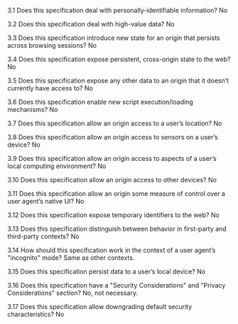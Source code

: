 3.1 Does this specification deal with personally-identifiable information?
No

3.2 Does this specification deal with high-value data?
No

3.3 Does this specification introduce new state for an origin that persists across browsing sessions?
No

3.4 Does this specification expose persistent, cross-origin state to the web?
No

3.5 Does this specification expose any other data to an origin that it doesn’t currently have access to?
No

3.6 Does this specification enable new script execution/loading mechanisms?
No

3.7 Does this specification allow an origin access to a user’s location?
No

3.8 Does this specification allow an origin access to sensors on a user’s device?
No

3.9 Does this specification allow an origin access to aspects of a user’s local computing environment?
No

3.10 Does this specification allow an origin access to other devices?
No

3.11 Does this specification allow an origin some measure of control over a user agent’s native UI?
No

3.12 Does this specification expose temporary identifiers to the web?
No

3.13 Does this specification distinguish between behavior in first-party and third-party contexts?
No

3.14 How should this specification work in the context of a user agent’s "incognito" mode?
Same as other contexts.

3.15 Does this specification persist data to a user’s local device?
No

3.16 Does this specification have a "Security Considerations" and "Privacy Considerations" section?
No, not necessary.

3.17 Does this specification allow downgrading default security characteristics?
No
